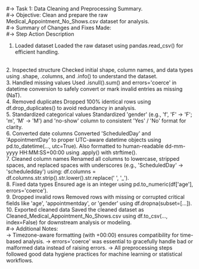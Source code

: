 #-> Task 1: Data Cleaning and Preprocessing Summary.
<br>
#-> Objective: Clean and prepare the raw Medical_Appointment_No_Shows.csv dataset for analysis.
<br>
#-> Summary of Changes and Fixes Made:<br>
#-> Step	Action	Description

1.	Loaded dataset	Loaded the raw dataset using pandas.read_csv() for efficient handling.
<br>
2.	Inspected structure	Checked initial shape, column names, and data types using .shape, .columns, and .info() to understand the dataset.
<br>
3.	Handled missing values	Used .isnull().sum() and errors='coerce' in datetime conversion to safely convert or mark invalid entries as missing (NaT).
<br>
4.	Removed duplicates	Dropped 100% identical rows using df.drop_duplicates() to avoid redundancy in analysis.
<br>
5.	Standardized categorical values	Standardized 'gender' (e.g., 'f', 'F' → 'F'; 'm', 'M' → 'M') and 'no-show' column to consistent 'Yes' / 'No' format for clarity.
<br>
6.	Converted date columns	Converted 'ScheduledDay' and 'AppointmentDay' to proper UTC-aware datetime objects using pd.to_datetime(..., utc=True).
Also formatted to human-readable dd-mm-yyyy HH:MM:SS+00:00 using .apply() with strftime().
<br>
7.	Cleaned column names	Renamed all columns to lowercase, stripped spaces, and replaced spaces with underscores (e.g., 'ScheduledDay' → 'scheduledday') using: df.columns = df.columns.str.strip().str.lower().str.replace(' ', '_').
<br>
8.	Fixed data types	Ensured age is an integer using pd.to_numeric(df['age'], errors='coerce').
<br>
9.	Dropped invalid rows	Removed rows with missing or corrupted critical fields like 'age', 'appointmentday', or 'gender' using df.dropna(subset=[...]).
<br> 
10.	Exported cleaned data	Saved the cleaned dataset as Cleaned_Medical_Appointment_No_Shows.csv using df.to_csv(..., index=False) for downstream analysis or modeling.
<br>
#-> Additional Notes:<br>
-> Timezone-aware formatting (with +00:00) ensures compatibility for time-based analysis.
-> errors='coerce' was essential to gracefully handle bad or malformed data instead of raising errors.
-> All preprocessing steps followed good data hygiene practices for machine learning or statistical workflows.
